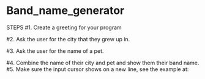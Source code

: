 # Band_name_generator
STEPS
#1. Create a greeting for your program

#2. Ask the user for the city that they grew up in.

#3. Ask the user for the name of a pet.

#4. Combine the name of their city and pet and show them their band name.
#5. Make sure the input cursor shows on a new line, see the example at:


